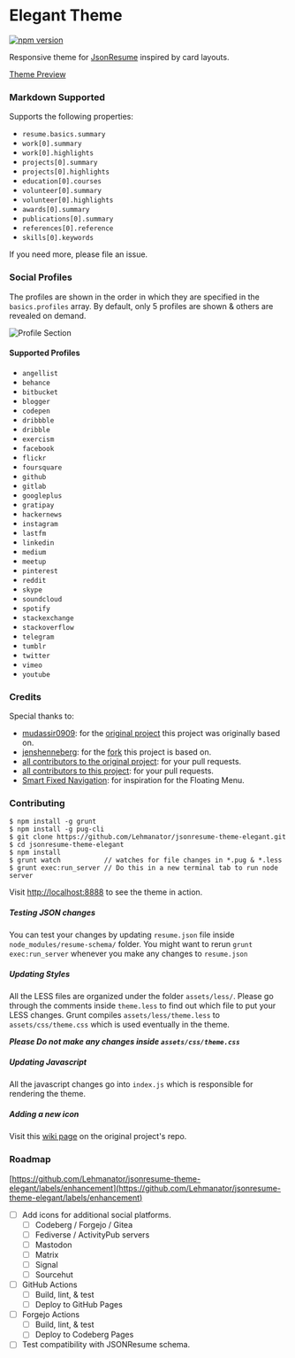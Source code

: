 # Elegant Theme

[![npm version](https://badge.fury.io/js/jsonresume-theme-elegant.svg)](http://badge.fury.io/js/jsonresume-theme-elegant)

Responsive theme for [JsonResume](https://jsonresume.org/) inspired by card layouts.

[Theme Preview](https://themes.jsonresume.org/theme/elegant)

### Markdown Supported

Supports the following properties:

- `resume.basics.summary`
-  `work[0].summary`
-  `work[0].highlights`
-  `projects[0].summary`
-  `projects[0].highlights`
-  `education[0].courses`
-  `volunteer[0].summary`
-  `volunteer[0].highlights`
-  `awards[0].summary`
-  `publications[0].summary`
-  `references[0].reference`
-  `skills[0].keywords`

If you need more, please file an issue.

### Social Profiles

The profiles are shown in the order in which they are specified in the `basics.profiles` array.
By default, only 5 profiles are shown & others are revealed on demand.

![Profile Section](https://raw.githubusercontent.com/Lehmanator/jsonresume-theme-elegant/main/screenshots/profile.png)

#### Supported Profiles

* `angellist`
* `behance`
* `bitbucket`
* `blogger`
* `codepen`
* `dribbble`
* `dribble`
* `exercism`
* `facebook`
* `flickr`
* `foursquare`
* `github`
* `gitlab`
* `googleplus`
* `gratipay`
* `hackernews`
* `instagram`
* `lastfm`
* `linkedin`
* `medium`
* `meetup`
* `pinterest`
* `reddit`
* `skype`
* `soundcloud`
* `spotify`
* `stackexchange`
* `stackoverflow`
* `telegram`
* `tumblr`
* `twitter`
* `vimeo`
* `youtube`

### Credits

Special thanks to:

- [mudassir0909](https://github.com/mudassir0909): for the [original project](https://github.com/mudassir0909/jsonresume-theme-elegant) this project was originally based on.
- [jenshenneberg](https://github.com/jenshenneberg): for the [fork](https://github.com/mudassir0909/jsonresume-theme-elegant) this project is based on.
- [all contributors to the original project](https://github.com/mudassir0909/jsonresume-theme-elegant/graphs/contributors): for your pull requests.
- [all contributors to this project](https://github.com/Lehmanator/jsonresume-theme-elegant/graphs/contributors): for your pull requests.
- [Smart Fixed Navigation](http://codyhouse.co/demo/smart-fixed-navigation/index.html): for inspiration for the Floating Menu.

### Contributing

```
$ npm install -g grunt
$ npm install -g pug-cli
$ git clone https://github.com/Lehmanator/jsonresume-theme-elegant.git
$ cd jsonresume-theme-elegant
$ npm install
$ grunt watch           // watches for file changes in *.pug & *.less
$ grunt exec:run_server // Do this in a new terminal tab to run node server
```

Visit [http://localhost:8888](http://localhost:8888) to see the theme in action.

##### Testing JSON changes

You can test your changes by updating `resume.json` file inside `node_modules/resume-schema/` folder.
You might want to rerun `grunt exec:run_server` whenever you make any changes to `resume.json`

##### Updating Styles

All the LESS files are organized under the folder `assets/less/`.
Please go through the comments inside `theme.less` to find out which file to put your LESS changes.
Grunt compiles `assets/less/theme.less` to `assets/css/theme.css` which is used eventually in the theme.

**_Please Do not make any changes inside `assets/css/theme.css`_**

##### Updating Javascript

All the javascript changes go into `index.js` which is responsible for rendering the theme.

##### Adding a new icon

Visit this [wiki page](https://github.com/mudassir0909/jsonresume-theme-elegant/wiki/Adding-a-new-icon) on the original project's repo.

### Roadmap

[https://github.com/Lehmanator/jsonresume-theme-elegant/labels/enhancement](https://github.com/Lehmanator/jsonresume-theme-elegant/labels/enhancement)

- [ ] Add icons for additional social platforms.
  - [ ] Codeberg / Forgejo / Gitea
  - [ ] Fediverse / ActivityPub servers
  - [ ] Mastodon
  - [ ] Matrix
  - [ ] Signal
  - [ ] Sourcehut

- [ ] GitHub Actions
  - [ ] Build, lint, & test
  - [ ] Deploy to GitHub Pages

- [ ] Forgejo Actions
  - [ ] Build, lint, & test
  - [ ] Deploy to Codeberg Pages

- [ ] Test compatibility with JSONResume schema.
